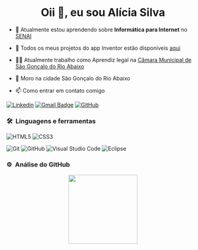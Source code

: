 <h1 align="center">Oii 👋, eu sou Alícia Silva</h1>


- 🌱 Atualmente estou aprendendo sobre **Informática para Internet** no<a href="https://www.fiemg.com.br/senai/unidades/senai-sao-goncalo-do-rio-abaixo-cfp-jose-fernando-coura/" > SENAI</a>

- 📖 Todos os meus projetos do app Inventor estão disponíveis <a href="https://github.com/lissacss/alicia_appinventor_projects/blob/main/README.md"> aqui</a>

- 👨‍💻  Atualmente trabalho como Aprendiz legal na <a href="http://www.camarasaogoncalo.mg.gov.br/"> Câmara Municipal de São Gonçalo do Rio Abaixo</a> 

- 📌 Moro na cidade <a hrerf="https://www.google.com/maps/place/S%C3%A3o+Gon%C3%A7alo+do+Rio+Abaixo++MG/@-19.797493,-43.3140065,11z/data=!3m1!4b1!4m6!3m5!1s0xa5b311780618b7:0x7e8518aecc3cf780!8m2!3d-19.8226405!4d-43.3663742!16s%2Fm%2F04qb5lc?entry=ttu"> São Gonçalo do Rio Abaixo</a>

- 📫 Como entrar em contato comigo

[![Linkedin](https://img.shields.io/badge/-AliciaSilva-blue?style=flat-square&logo=Linkedin&logoColor=white&link=LINK-DO-SEU-LINKEDIN)](https://www.linkedin.com/in/dayane-silva-2034a5219/)
[![Gmail Badge](https://img.shields.io/badge/-aliciacriss2807@gmail.com-006bed?style=flat-square&logo=Gmail&logoColor=white&link=mailto:SEU-EMAIL)](mailto:aliciacriss2807@gmail.com)
[![GitHub](https://img.shields.io/github/followers/iuricode?label=follow&style=social)](https://github.com/lissacss)
	
### 🛠 &nbsp;Linguagens e ferramentas

![HTML5](https://img.shields.io/badge/-HTML5-%23E44D27?style=for-the-badge&logo=html5&logoColor=ffffff)
![CSS3](https://img.shields.io/badge/-CSS3-%231572B6?style=for-the-badge&logo=css3)

![Git](https://img.shields.io/badge/-Git-%23F05032?style=for-the-badge&logo=git&logoColor=%23ffffff)
![GitHub](https://img.shields.io/badge/-GitHub-181717?style=for-the-badge&logo=github)
![Visual Studio Code](https://img.shields.io/badge/-Visual%20Studio%20Code-333333?style=flat&logo=visual-studio-code&logoColor=007ACC)
![Eclipse](https://img.shields.io/badge/-Eclipse-333333?style=flat&logo=eclipse-ide&logoColor=2C2255)


### ⚙️ &nbsp;Análise do GitHub

<p align="center">
<a href="https://github.com/lissacss">
  <img height="180em" src="https://github-readme-stats-eight-theta.vercel.app/api?username=lissacss&show_icons=true&theme=algolia&include_all_commits=true&count_private=true"/>
 
</a>
</p>

